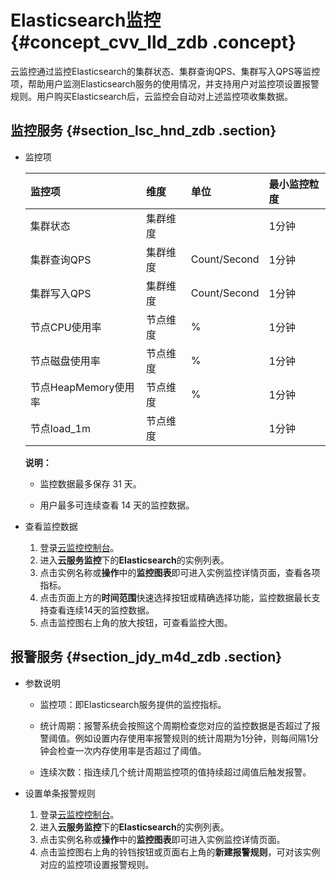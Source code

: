 # Elasticsearch监控 {#concept_cvv_lld_zdb .concept}

云监控通过监控Elasticsearch的集群状态、集群查询QPS、集群写入QPS等监控项，帮助用户监测Elasticsearch服务的使用情况，并支持用户对监控项设置报警规则。用户购买Elasticsearch后，云监控会自动对上述监控项收集数据。

## 监控服务 {#section_lsc_hnd_zdb .section}

-   监控项

    |监控项|维度|单位|最小监控粒度|
    |:--|:-|:-|:-----|
    |集群状态|集群维度| |1分钟|
    |集群查询QPS|集群维度|Count/Second|1分钟|
    |集群写入QPS|集群维度|Count/Second|1分钟|
    |节点CPU使用率|节点维度|%|1分钟|
    |节点磁盘使用率|节点维度|%|1分钟|
    |节点HeapMemory使用率|节点维度|%|1分钟|
    |节点load\_1m|节点维度| |1分钟|

    **说明：** 

    -   监控数据最多保存 31 天。

    -   用户最多可连续查看 14 天的监控数据。


-   查看监控数据
    1.  登录[云监控控制台](https://cms.console.aliyun.com/#/home/ecs%22%E4%BA%91%E7%9B%91%E6%8E%A7%E6%8E%A7%E5%88%B6%E5%8F%B0%22)。
    2.  进入**云服务监控**下的**Elasticsearch**的实例列表。
    3.  点击实例名称或**操作**中的**监控图表**即可进入实例监控详情页面，查看各项指标。
    4.  点击页面上方的**时间范围**快速选择按钮或精确选择功能，监控数据最长支持查看连续14天的监控数据。
    5.  点击监控图右上角的放大按钮，可查看监控大图。

## 报警服务 {#section_jdy_m4d_zdb .section}

-   参数说明
    -   监控项：即Elasticsearch服务提供的监控指标。

    -   统计周期：报警系统会按照这个周期检查您对应的监控数据是否超过了报警阈值。例如设置内存使用率报警规则的统计周期为1分钟，则每间隔1分钟会检查一次内存使用率是否超过了阈值。

    -   连续次数：指连续几个统计周期监控项的值持续超过阈值后触发报警。


-   设置单条报警规则
    1.  登录[云监控控制台](https://cms.console.aliyun.com/#/home/ecs%22%E4%BA%91%E7%9B%91%E6%8E%A7%E6%8E%A7%E5%88%B6%E5%8F%B0%22)。
    2.  进入**云服务监控**下的**Elasticsearch**的实例列表。
    3.  点击实例名称或**操作**中的**监控图表**即可进入实例监控详情页面。
    4.  点击监控图右上角的铃铛按钮或页面右上角的**新建报警规则**，可对该实例对应的监控项设置报警规则。

